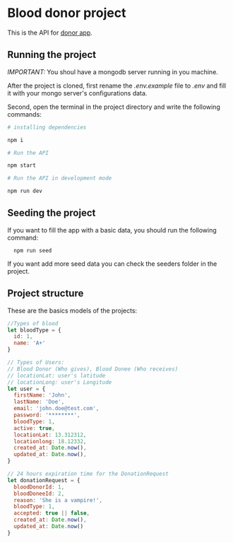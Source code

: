 # Blood donor project

This is the API for [donor app](https://github.com/gaperaltav/donor-app).

## Running the project

*IMPORTANT:* You shoul have a mongodb server running in you machine.

After the project is cloned, first rename the *.env.example* file to *.env* and fill it with your mongo server's configurations data. 

Second, open the terminal in the project directory and write the following commands:

```sh
# installing dependencies

npm i

# Run the API

npm start

# Run the API in development mode 

npm run dev
```

## Seeding the project

If you want to fill the app with a basic data, you should run the following command:

```terminal
  npm run seed
```

If you want add more seed data you can check the seeders folder in the project.

## Project structure

These are the basics models of the projects:

```js
//Types of blood
let bloodType = {
  id: 1,
  name: 'A+'  
}

// Types of Users:
// Blood Donor (Who gives), Blood Donee (Who receives)
// locationLat: user's latitude
// locationLong: user's Longitude
let user = {
  firstName: 'John',
  lastName: 'Doe',
  email: 'john.doe@test.com',
  password: '********',
  bloodType: 1,
  active: true,
  locationLat: 13.312312, 
  locationlong: 18.12332, 
  created_at: Date.now(),
  updated_at: Date.now(), 
}

// 24 hours expiration time for the DonationRequest
let donationRequest = {
  bloodDonorId: 1, 
  bloodDoneeId: 2, 
  reason: 'She is a vampire!',
  bloodType: 1,
  accepted: true || false,
  created_at: Date.now(),
  updated_at: Date.now()
}
```
